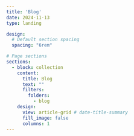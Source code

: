 ```yaml
---
title: 'Blog'
date: 2024-11-13
type: landing

design:
  # Default section spacing
  spacing: "6rem"

# Page sections
sections:
  - block: collection
    content:
      title: Blog
      text: ""
      filters:
        folders:
          - blog
    design:
      view: article-grid # date-title-summary
      fill_image: false
      columns: 1
---
```

